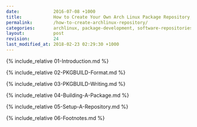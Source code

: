 ```yaml
---
date:             2016-07-08 +1000
title:            How to Create Your Own Arch Linux Package Repository, For Free
permalink:        /how-to-create-archlinux-repository/
categories:       archlinux, package-development, software-repositories
layout:           post
revision:         24
last_modified_at: 2018-02-23 02:29:30 +1000
---
```


{% include_relative 01-Introduction.md %}

{% include_relative 02-PKGBUILD-Format.md %}

{% include_relative 03-PKGBUILD-Writing.md %}

{% include_relative 04-Building-A-Package.md %}

{% include_relative 05-Setup-A-Repository.md %}

{% include_relative 06-Footnotes.md %}
